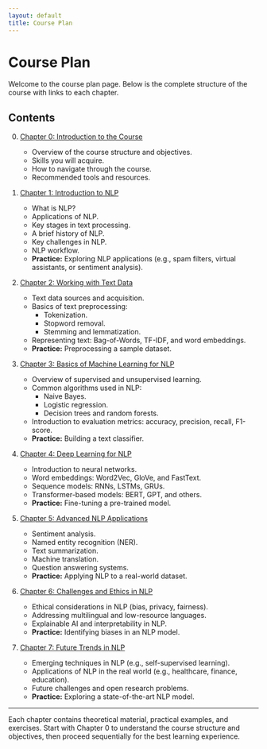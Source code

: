 ```yaml
---
layout: default
title: Course Plan
---
```


# Course Plan

Welcome to the course plan page. Below is the complete structure of the course with links to each chapter.

## Contents

0. [Chapter 0: Introduction to the Course](../chapters/chapter0.html)
    - Overview of the course structure and objectives.
    - Skills you will acquire.
    - How to navigate through the course.
    - Recommended tools and resources.

1. [Chapter 1: Introduction to NLP](../chapters/chapter1.html)
    - What is NLP?
    - Applications of NLP.
    - Key stages in text processing.
    - A brief history of NLP.
    - Key challenges in NLP.
    - NLP workflow.
    - **Practice:** Exploring NLP applications (e.g., spam filters, virtual assistants, or sentiment analysis).

2. [Chapter 2: Working with Text Data](../chapters/chapter2.html)
    - Text data sources and acquisition.
    - Basics of text preprocessing:
        - Tokenization.
        - Stopword removal.
        - Stemming and lemmatization.
    - Representing text: Bag-of-Words, TF-IDF, and word embeddings.
    - **Practice:** Preprocessing a sample dataset.

3. [Chapter 3: Basics of Machine Learning for NLP](../chapters/chapter3.html)
    - Overview of supervised and unsupervised learning.
    - Common algorithms used in NLP:
        - Naive Bayes.
        - Logistic regression.
        - Decision trees and random forests.
    - Introduction to evaluation metrics: accuracy, precision, recall, F1-score.
    - **Practice:** Building a text classifier.

4. [Chapter 4: Deep Learning for NLP](../chapters/chapter4.html)
    - Introduction to neural networks.
    - Word embeddings: Word2Vec, GloVe, and FastText.
    - Sequence models: RNNs, LSTMs, GRUs.
    - Transformer-based models: BERT, GPT, and others.
    - **Practice:** Fine-tuning a pre-trained model.

5. [Chapter 5: Advanced NLP Applications](../chapters/chapter5.html)
    - Sentiment analysis.
    - Named entity recognition (NER).
    - Text summarization.
    - Machine translation.
    - Question answering systems.
    - **Practice:** Applying NLP to a real-world dataset.

6. [Chapter 6: Challenges and Ethics in NLP](../chapters/chapter6.html)
    - Ethical considerations in NLP (bias, privacy, fairness).
    - Addressing multilingual and low-resource languages.
    - Explainable AI and interpretability in NLP.
    - **Practice:** Identifying biases in an NLP model.

7. [Chapter 7: Future Trends in NLP](../chapters/chapter7.html)
    - Emerging techniques in NLP (e.g., self-supervised learning).
    - Applications of NLP in the real world (e.g., healthcare, finance, education).
    - Future challenges and open research problems.
    - **Practice:** Exploring a state-of-the-art NLP model.

---

Each chapter contains theoretical material, practical examples, and exercises. Start with Chapter 0 to understand the course structure and objectives, then proceed sequentially for the best learning experience.
